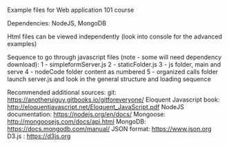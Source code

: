 Example files for Web application 101 course

Dependencies:
  NodeJS, MongoDB

Html files can be viewed independently (look into console for the advanced examples)

Sequence to go through javascript files (note - some will need dependency download):
  1 - simpleformServer.js
  2 - staticFolder.js
  3 - js folder, main and serve
  4 - nodeCode folder content as numbered
  5 - organized calls folder launch server.js and look in the general structure and loading sequence

Recommended additional sources:
  git: https://anotheruiguy.gitbooks.io/gitforeveryone/
  Eloquent Javascript book: http://eloquentjavascript.net/Eloquent_JavaScript.pdf
  NodeJS documentation: https://nodejs.org/en/docs/
  Mongoose: http://mongoosejs.com/docs/api.html
  MongoDB: https://docs.mongodb.com/manual/
  JSON format: https://www.json.org
  D3.js : https://d3js.org
